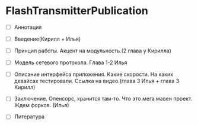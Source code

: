 FlashTransmitterPublication
===========================
- [ ] Аннотация

- [ ] Введение(Кирилл + Илья)
- [ ] Принцип работы. Акцент на модульность.(2 глава у Кирилла)
- [ ] Модель сетевого протокола. Глава 1-2 Илья
- [ ] Описание интерфейса приложения. Какие скорости. На каких девайсах тестировали. Ссылка на видео.(глава 3 Илья + глава 3 Кирилл)
- [ ] Заключение. Опенсорс, хранится там-то. Что это мега мавен проект. Ждем форков. (Илья)
- [ ] Литература
